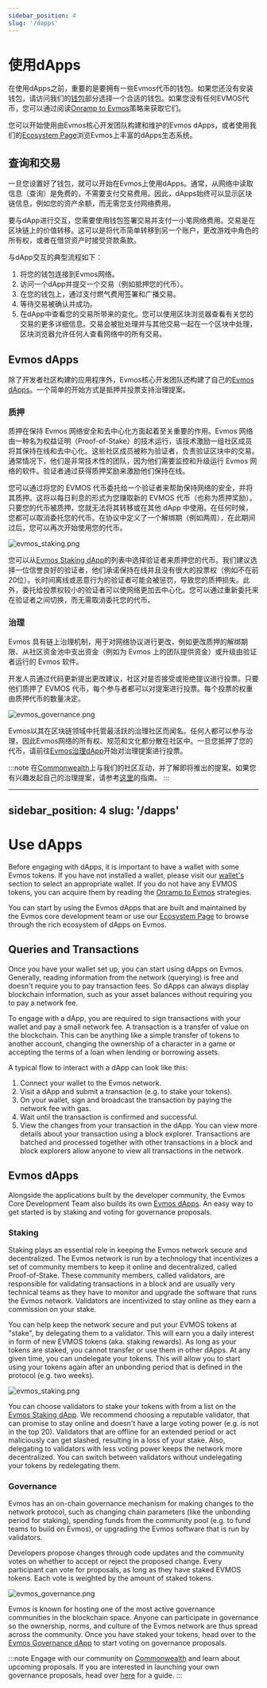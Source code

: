 ```yaml
---
sidebar_position: 4
slug: '/dapps'
---
```


# 使用dApps

在使用dApps之前，重要的是要拥有一些Evmos代币的钱包。如果您还没有安装钱包，请访问我们的[钱包](./../use/wallet)部分选择一个合适的钱包。如果您没有任何EVMOS代币，您可以通过阅读[Onramp to Evmos](../transfer-tokens/index.md#onramp-to-evmos)策略来获取它们。

<!-- 添加链接到[dApps](../intro#what-are-dapps) -->

您可以开始使用由Evmos核心开发团队构建和维护的Evmos dApps，或者使用我们的[Ecosystem Page](https://evmos.org/ecosystem)浏览Evmos上丰富的dApps生态系统。

## 查询和交易

一旦您设置好了钱包，就可以开始在Evmos上使用dApps。通常，从网络中读取信息（查询）是免费的，不需要支付交易费用。因此，dApps始终可以显示区块链信息，例如您的资产余额，而无需您支付网络费用。

要与dApp进行交互，您需要使用钱包签署交易并支付一小笔网络费用。交易是在区块链上的价值转移。这可以是将代币简单转移到另一个账户，更改游戏中角色的所有权，或者在借贷资产时接受贷款条款。

与dApp交互的典型流程如下：

1. 将您的钱包连接到Evmos网络。
2. 访问一个dApp并提交一个交易（例如抵押您的代币）。
3. 在您的钱包上，通过支付燃气费用签署和广播交易。
4. 等待交易被确认并成功。
5. 在dApp中查看您的交易所带来的变化。您可以使用区块浏览器查看有关您的交易的更多详细信息。交易会被批处理并与其他交易一起在一个区块中处理，区块浏览器允许任何人查看网络中的所有交易。

## Evmos dApps

除了开发者社区构建的应用程序外，Evmos核心开发团队还构建了自己的[Evmos dApps](https://app.evmos.org)。一个简单的开始方式是抵押并投票支持治理提案。

### 质押

质押在保持 Evmos 网络安全和去中心化方面起着至关重要的作用。Evmos 网络由一种名为权益证明（Proof-of-Stake）的技术运行，该技术激励一组社区成员将其保持在线和去中心化。这些社区成员被称为验证者，负责验证区块中的交易。通常情况下，他们是非常技术性的团队，因为他们需要监控和升级运行 Evmos 网络的软件。验证者通过获得质押奖励来激励他们保持在线。

您可以通过将您的 EVMOS 代币委托给一个验证者来帮助保持网络的安全，并将其质押。这将以每日利息的形式为您赚取新的 EVMOS 代币（也称为质押奖励）。只要您的代币被质押，您就无法将其转移或在其他 dApp 中使用。在任何时候，您都可以取消委托您的代币。在协议中定义了一个解绑期（例如两周），在此期间过后，您可以再次开始使用您的代币。

![evmos_staking.png](/img/evmos_staking.png)

您可以从[Evmos Staking dApp](https://app.evmos.org/staking)的列表中选择验证者来质押您的代币。我们建议选择一位信誉良好的验证者，他们承诺保持在线并且没有很大的投票权（例如不在前20位）。长时间离线或恶意行为的验证者可能会被惩罚，导致您的质押损失。此外，委托给投票权较小的验证者可以使网络更加去中心化。您可以通过重新委托来在验证者之间切换，而无需取消委托您的代币。

### 治理

Evmos 具有链上治理机制，用于对网络协议进行更改，例如更改质押的解绑期限、从社区资金池中支出资金（例如为 Evmos 上的团队提供资金）或升级由验证者运行的 Evmos 软件。

开发人员通过代码更新提出更改建议，社区对是否接受或拒绝提议进行投票。只要他们质押了 EVMOS 代币，每个参与者都可以对提案进行投票。每个投票的权重由质押代币的数量决定。

![evmos_governance.png](/img/evmos_governance.png)

Evmos以其在区块链领域中托管最活跃的治理社区而闻名。任何人都可以参与治理，因此Evmos网络的所有权、规范和文化都分散在社区中。一旦您抵押了您的代币，请前往[Evmos治理dApp](https://app.evmos.org/governance)开始对治理提案进行投票。

:::note
在[Commonwealth](https://commonwealth.im/evmos)上与我们的社区互动，并了解即将推出的提案。如果您有兴趣发起自己的治理提案，请参考[这里](https://academy.evmos.org/community/governance/)的指南。
:::


---
sidebar_position: 4
slug: '/dapps'
---

# Use dApps

Before engaging with dApps, it is important to have a wallet with some Evmos tokens. If you have not installed a wallet,
please visit our [wallet's](./../use/wallet) section to select an appropriate wallet. If you do not have any EVMOS tokens,
you can acquire them by reading the [Onramp to Evmos](../transfer-tokens/index.md#onramp-to-evmos) strategies.

<!-- add link to [dApps](../intro#what-are-dapps) -->

You can start by using the Evmos dApps that are built and maintained by the Evmos core development team or use our
[Ecosystem Page](https://evmos.org/ecosystem) to browse through the rich ecosystem of dApps on Evmos.

## Queries and Transactions

Once you have your wallet set up, you can start using dApps on Evmos. Generally, reading information from the network
(querying) is free and doesn't require you to pay transaction fees. So dApps can always display blockchain information,
such as your asset balances without requiring you to pay a network fee.

To engage with a dApp, you are required to sign transactions with your wallet and pay a small network fee. A transaction
is a transfer of value on the blockchain. This can be anything like a simple transfer of tokens to another account,
changing the ownership of a character in a game or accepting the terms of a loan when lending or borrowing assets.

A typical flow to interact with a dApp can look like this:

1. Connect your wallet to the Evmos network.
2. Visit a dApp and submit a transaction (e.g. to stake your tokens).
3. On your wallet, sign and broadcast the transaction by paying the network fee with gas.
4. Wait until the transaction is confirmed and successful.
5. View the changes from your transaction in the dApp. You can view more details about your transaction using a block
  explorer. Transactions are batched and processed together with other transactions in a block and block explorers allow
  anyone to view all transactions in the network.

## Evmos dApps

Alongside the applications built by the developer community, the Evmos Core Development Team also builds its own
[Evmos dApps](https://app.evmos.org). An easy way to get started is by staking and voting for governance proposals.

### Staking

Staking plays an essential role in keeping the Evmos network secure and decentralized. The Evmos network is run by a
technology that incentivizes a set of community members to keep it online and decentralized, called Proof-of-Stake.
These community members, called validators, are responsible for validating transactions in a block and are usually
very technical teams as they have to monitor and upgrade the software that runs the Evmos network. Validators are
incentivized to stay online as they earn a commission on your stake.

You can help keep the network secure and put your EVMOS tokens at "stake", by delegating them to a validator. This will
earn you a daily interest in form of new EVMOS tokens (aka. staking rewards). As long as your tokens are staked, you
cannot transfer or use them in other dApps. At any given time, you can undelegate your tokens. This will allow you to
start using your tokens again after an unbonding period that is defined in the protocol (e.g. two weeks).

![evmos_staking.png](/img/evmos_staking.png)

You can choose validators to stake your tokens with from a list on the [Evmos Staking dApp](https://app.evmos.org/staking).
We recommend choosing a reputable validator, that can promise to stay online and doesn't have a large voting power
(e.g. is not in the top 20). Validators that are offline for an extended period or act maliciously can get slashed,
resulting in a loss of your stake. Also, delegating to validators with less voting power keeps the network more
decentralized. You can switch between validators without undelegating your tokens by redelegating them.

### Governance

Evmos has an on-chain governance mechanism for making changes to the network protocol, such as changing chain parameters
(like the unbonding period for staking), spending funds from the community pool (e.g. to fund teams to build on Evmos),
or upgrading the Evmos software that is run by validators.

Developers propose changes through code updates and the community votes on whether to accept or reject the proposed change.
Every participant can vote for proposals, as long as they have staked EVMOS tokens. Each vote is weighted by the amount
of staked tokens.

![evmos_governance.png](/img/evmos_governance.png)

Evmos is known for hosting one of the most active governance communities in the blockchain space. Anyone can participate
in governance so the ownership, norms, and culture of the Evmos network are thus spread across the community. Once you
have staked your tokens, head over to the [Evmos Governance dApp](https://app.evmos.org/governance) to start voting on
governance proposals.

:::note
Engage with our community on [Commonwealth](https://commonwealth.im/evmos) and learn about upcoming proposals. If you are
interested in launching your own governance proposals, head over [here](https://academy.evmos.org/community/governance/)
for a guide.
:::
